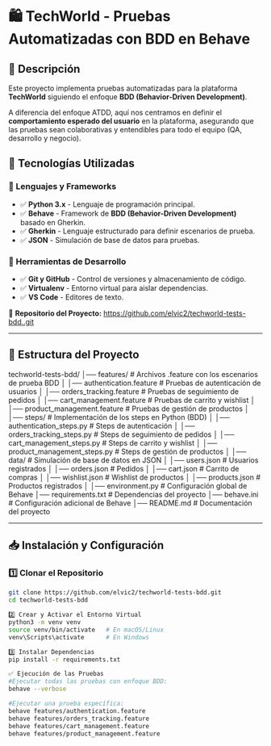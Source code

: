 # 🛍️ TechWorld - Pruebas Automatizadas con BDD en Behave  

## 📌 Descripción  
Este proyecto implementa pruebas automatizadas para la plataforma **TechWorld** siguiendo el enfoque **BDD (Behavior-Driven Development)**.  

A diferencia del enfoque ATDD, aquí nos centramos en definir el **comportamiento esperado del usuario** en la plataforma, asegurando que las pruebas sean colaborativas y entendibles para todo el equipo (QA, desarrollo y negocio).  

## 🚀 Tecnologías Utilizadas  
### 🔹 Lenguajes y Frameworks  
- ✅ **Python 3.x** - Lenguaje de programación principal.  
- ✅ **Behave** - Framework de **BDD (Behavior-Driven Development)** basado en Gherkin.  
- ✅ **Gherkin** - Lenguaje estructurado para definir escenarios de prueba.  
- ✅ **JSON** - Simulación de base de datos para pruebas.  

### 🔹 Herramientas de Desarrollo  
- ✅ **Git y GitHub** - Control de versiones y almacenamiento de código.  
- ✅ **Virtualenv** - Entorno virtual para aislar dependencias.  
- ✅ **VS Code** - Editores de texto.  

📌 **Repositorio del Proyecto:** https://github.com/elvic2/techworld-tests-bdd..git

---

## 📂 **Estructura del Proyecto**
techworld-tests-bdd/
│── features/                      # Archivos .feature con los escenarios de prueba BDD
│   │── authentication.feature      # Pruebas de autenticación de usuarios
│   │── orders_tracking.feature     # Pruebas de seguimiento de pedidos
│   │── cart_management.feature     # Pruebas de carrito y wishlist
│   │── product_management.feature  # Pruebas de gestión de productos
│
│── steps/                          # Implementación de los steps en Python (BDD)
│   │── authentication_steps.py     # Steps de autenticación
│   │── orders_tracking_steps.py    # Steps de seguimiento de pedidos
│   │── cart_management_steps.py    # Steps de carrito y wishlist
│   │── product_management_steps.py # Steps de gestión de productos
│
│── data/                           # Simulación de base de datos en JSON
│   │── users.json                   # Usuarios registrados
│   │── orders.json                  # Pedidos
│   │── cart.json                    # Carrito de compras
│   │── wishlist.json                 # Wishlist de productos
│   │── products.json                 # Productos registrados
│
│── environment.py                   # Configuración global de Behave
│── requirements.txt                  # Dependencias del proyecto
│── behave.ini                        # Configuración adicional de Behave
│── README.md                         # Documentación del proyecto

---

## 📥 **Instalación y Configuración**
### 1️⃣ **Clonar el Repositorio**
```bash
git clone https://github.com/elvic2/techworld-tests-bdd.git
cd techworld-tests-bdd

2️⃣ Crear y Activar el Entorno Virtual
python3 -m venv venv
source venv/bin/activate   # En macOS/Linux
venv\Scripts\activate      # En Windows

3️⃣ Instalar Dependencias
pip install -r requirements.txt

✅ Ejecución de las Pruebas
#Ejecutar todas las pruebas con enfoque BDD:
behave --verbose

#Ejecutar una prueba específica:
behave features/authentication.feature
behave features/orders_tracking.feature
behave features/cart_management.feature
behave features/product_management.feature
